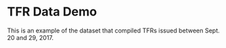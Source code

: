 # TFR Data Demo
This is an example of the dataset that compiled TFRs issued between Sept. 20 and 29, 2017.